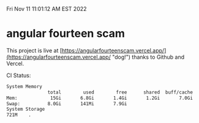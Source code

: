 Fri Nov 11 11:01:12 AM EST 2022

# angular fourteen scam


This project is live at [https://angularfourteenscam.vercel.app/](https://angularfourteenscam.vercel.app/ "dog!") thanks to Github and Vercel.

CI Status: 

```bash
System Memory
               total        used        free      shared  buff/cache   available
Mem:            15Gi       6.8Gi       1.4Gi       1.2Gi       7.0Gi       6.7Gi
Swap:          8.0Gi       141Mi       7.9Gi
System Storage
721M	.
